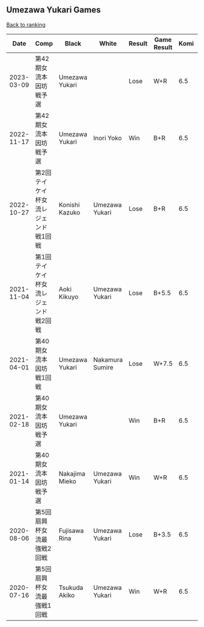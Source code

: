 ## Umezawa Yukari Games

[Back to ranking](../../index.md)




| **Date** | **Comp** | **Black** | **White** | **Result** | **Game Result** | **Komi** | **Rating** | **Diff** | 
| --- | --- | --- | --- | --- | --- | --- | --- | --- |
| 2023-03-09 | 第42期女流本因坊戦予選 | Umezawa Yukari |  | Lose | W+R | 6.5 | 1693 | 0 | 
| 2022-11-17 | 第42期女流本因坊戦予選 | Umezawa Yukari | Inori Yoko | Win | B+R | 6.5 | 1693 | 0 | 
| 2022-10-27 | 第2回テイケイ杯女流レジェンド戦1回戦 | Konishi Kazuko | Umezawa Yukari | Lose | B+R | 6.5 | 1693 | 0 | 
| 2021-11-04 | 第1回テイケイ杯女流レジェンド戦2回戦 | Aoki Kikuyo | Umezawa Yukari | Lose | B+5.5 | 6.5 | 1693 | 0 | 
| 2021-04-01 | 第40期女流本因坊戦1回戦  | Umezawa Yukari | Nakamura Sumire | Lose | W+7.5 | 6.5 | 1693 | 0 | 
| 2021-02-18 | 第40期女流本因坊戦予選 | Umezawa Yukari |  | Win | B+R | 6.5 | 1693 | 0 | 
| 2021-01-14 | 第40期女流本因坊戦予選  | Nakajima Mieko | Umezawa Yukari | Win | W+R | 6.5 | 1693 | 0 | 
| 2020-08-06 | 第5回扇興杯女流最強戦2回戦 | Fujisawa Rina | Umezawa Yukari | Lose | B+3.5 | 6.5 | 1693 | -21 | 
| 2020-07-16 | 第5回扇興杯女流最強戦1回戦 | Tsukuda Akiko | Umezawa Yukari | Win | W+R | 6.5 | 1714 | missing |




